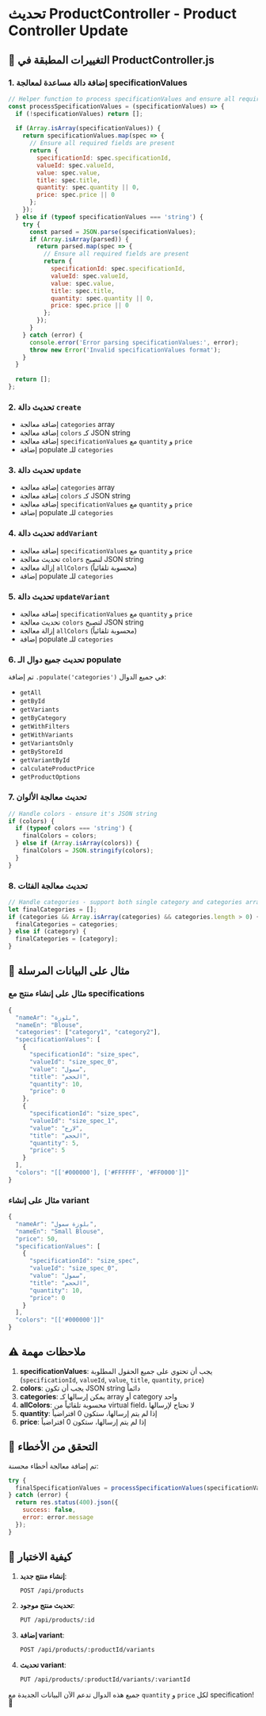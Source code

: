 # تحديث ProductController - Product Controller Update

## 🔄 التغييرات المطبقة في ProductController.js

### 1. إضافة دالة مساعدة لمعالجة specificationValues
```javascript
// Helper function to process specificationValues and ensure all required fields
const processSpecificationValues = (specificationValues) => {
  if (!specificationValues) return [];
  
  if (Array.isArray(specificationValues)) {
    return specificationValues.map(spec => {
      // Ensure all required fields are present
      return {
        specificationId: spec.specificationId,
        valueId: spec.valueId,
        value: spec.value,
        title: spec.title,
        quantity: spec.quantity || 0,
        price: spec.price || 0
      };
    });
  } else if (typeof specificationValues === 'string') {
    try {
      const parsed = JSON.parse(specificationValues);
      if (Array.isArray(parsed)) {
        return parsed.map(spec => {
          // Ensure all required fields are present
          return {
            specificationId: spec.specificationId,
            valueId: spec.valueId,
            value: spec.value,
            title: spec.title,
            quantity: spec.quantity || 0,
            price: spec.price || 0
          };
        });
      }
    } catch (error) {
      console.error('Error parsing specificationValues:', error);
      throw new Error('Invalid specificationValues format');
    }
  }
  
  return [];
};
```

### 2. تحديث دالة `create`
- إضافة معالجة `categories` array
- إضافة معالجة `colors` كـ JSON string
- إضافة معالجة `specificationValues` مع `quantity` و `price`
- إضافة populate للـ `categories`

### 3. تحديث دالة `update`
- إضافة معالجة `categories` array
- إضافة معالجة `colors` كـ JSON string
- إضافة معالجة `specificationValues` مع `quantity` و `price`
- إضافة populate للـ `categories`

### 4. تحديث دالة `addVariant`
- إضافة معالجة `specificationValues` مع `quantity` و `price`
- تحديث معالجة `colors` لتصبح JSON string
- إزالة معالجة `allColors` (محسوبة تلقائياً)
- إضافة populate للـ `categories`

### 5. تحديث دالة `updateVariant`
- إضافة معالجة `specificationValues` مع `quantity` و `price`
- تحديث معالجة `colors` لتصبح JSON string
- إزالة معالجة `allColors` (محسوبة تلقائياً)
- إضافة populate للـ `categories`

### 6. تحديث جميع دوال الـ populate
تم إضافة `.populate('categories')` في جميع الدوال:
- `getAll`
- `getById`
- `getVariants`
- `getByCategory`
- `getWithFilters`
- `getWithVariants`
- `getVariantsOnly`
- `getByStoreId`
- `getVariantById`
- `calculateProductPrice`
- `getProductOptions`

### 7. تحديث معالجة الألوان
```javascript
// Handle colors - ensure it's JSON string
if (colors) {
  if (typeof colors === 'string') {
    finalColors = colors;
  } else if (Array.isArray(colors)) {
    finalColors = JSON.stringify(colors);
  }
}
```

### 8. تحديث معالجة الفئات
```javascript
// Handle categories - support both single category and categories array
let finalCategories = [];
if (categories && Array.isArray(categories) && categories.length > 0) {
  finalCategories = categories;
} else if (category) {
  finalCategories = [category];
}
```

## 📝 مثال على البيانات المرسلة

### مثال على إنشاء منتج مع specifications
```javascript
{
  "nameAr": "بلوزة",
  "nameEn": "Blouse",
  "categories": ["category1", "category2"],
  "specificationValues": [
    {
      "specificationId": "size_spec",
      "valueId": "size_spec_0",
      "value": "سمول",
      "title": "الحجم",
      "quantity": 10,
      "price": 0
    },
    {
      "specificationId": "size_spec",
      "valueId": "size_spec_1",
      "value": "لارج",
      "title": "الحجم",
      "quantity": 5,
      "price": 5
    }
  ],
  "colors": "[['#000000'], ['#FFFFFF', '#FF0000']]"
}
```

### مثال على إنشاء variant
```javascript
{
  "nameAr": "بلوزة سمول",
  "nameEn": "Small Blouse",
  "price": 50,
  "specificationValues": [
    {
      "specificationId": "size_spec",
      "valueId": "size_spec_0",
      "value": "سمول",
      "title": "الحجم",
      "quantity": 10,
      "price": 0
    }
  ],
  "colors": "[['#000000']]"
}
```

## ⚠️ ملاحظات مهمة

1. **specificationValues**: يجب أن تحتوي على جميع الحقول المطلوبة (`specificationId`, `valueId`, `value`, `title`, `quantity`, `price`)
2. **colors**: يجب أن تكون JSON string دائماً
3. **categories**: يمكن إرسالها كـ array أو category واحد
4. **allColors**: محسوبة تلقائياً من virtual field، لا تحتاج لإرسالها
5. **quantity**: إذا لم يتم إرسالها، ستكون 0 افتراضياً
6. **price**: إذا لم يتم إرسالها، ستكون 0 افتراضياً

## 🔧 التحقق من الأخطاء

تم إضافة معالجة أخطاء محسنة:
```javascript
try {
  finalSpecificationValues = processSpecificationValues(specificationValues);
} catch (error) {
  return res.status(400).json({
    success: false,
    error: error.message
  });
}
```

## 🚀 كيفية الاختبار

1. **إنشاء منتج جديد**:
   ```bash
   POST /api/products
   ```

2. **تحديث منتج موجود**:
   ```bash
   PUT /api/products/:id
   ```

3. **إضافة variant**:
   ```bash
   POST /api/products/:productId/variants
   ```

4. **تحديث variant**:
   ```bash
   PUT /api/products/:productId/variants/:variantId
   ```

جميع هذه الدوال تدعم الآن البيانات الجديدة مع `quantity` و `price` لكل specification! 🎉 